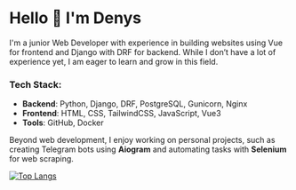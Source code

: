 # Hello 👋 I'm Denys

I'm a junior Web Developer with experience in building websites using Vue for frontend and Django with DRF for backend. While I don’t have a lot of experience yet, I am eager to learn and grow in this field.

### Tech Stack:
- **Backend**: Python, Django, DRF, PostgreSQL, Gunicorn, Nginx  
- **Frontend**: HTML, CSS, TailwindCSS, JavaScript, Vue3  
- **Tools**: GitHub, Docker  

Beyond web development, I enjoy working on personal projects, such as creating Telegram bots using **Aiogram** and automating tasks with **Selenium** for web scraping.

[![Top Langs](https://github-readme-stats-git-masterrstaa-rickstaa.vercel.app/api/top-langs/?username=TheDrakl)](https://github.com/anuraghazra/github-readme-stats)

